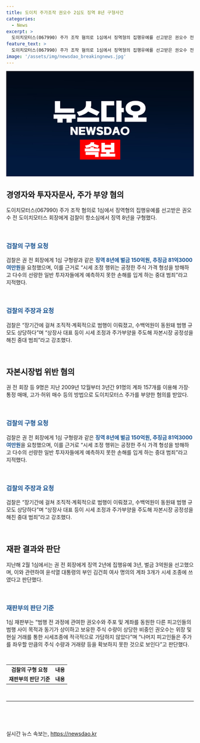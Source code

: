 ```yaml
---
title: 도이치 주가조작 권오수 2심도 징역 8년 구형사건
categories:
  - News
excerpt: >
  도이치모터스(067990) 주가 조작 혐의로 1심에서 징역형의 집행유예를 선고받은 권오수 전 도이치모터스 회장에게 검찰이 항소심에서 징역 8년을 구형했다. 검찰은 권 전 회장과 투자자문사 등이 주가를 조작한 것으로 밝혀, 유죄 판결을 요구하며 이를 중대 범죄로 규정했다. 이와 관련해 검찰은 다른 피고인들에게도 1심과 같은 구형량을 내려달라고 요청했다. 1심 재판부는 실패한 시세조종으로 평가하며 양형에 고려했다.
feature_text: >
  도이치모터스(067990) 주가 조작 혐의로 1심에서 징역형의 집행유예를 선고받은 권오수 전 도이치모터스 회장에게 검찰이 항소심에서 징역 8년을 구형했다. 검찰은 권 전 회장과 투자자문사 등이 주가를 조작한 것으로 밝혀, 유죄 판결을 요구하며 이를 중대 범죄로 규정했다. 이와 관련해 검찰은 다른 피고인들에게도 1심과 같은 구형량을 내려달라고 요청했다. 1심 재판부는 실패한 시세조종으로 평가하며 양형에 고려했다.
image: '/assets/img/newsdao_breakingnews.jpg'
---
```


<p><img src="/assets/img/newsdao_breakingnews.jpg" alt="firstkoreanews 속보" /></p>

<h2 data-ke-size="size26">경영자와 투자자문사, 주가 부양 혐의</h2>

<p data-ke-size="size16">도이치모터스(067990) 주가 조작 혐의로 1심에서 징역형의 집행유예를 선고받은 권오수 전 도이치모터스 회장에게 검찰이 항소심에서 징역 8년을 구형했다.</p>

<p>​</p>

<h3><b><span style="color: #1a5490;">검찰의 구형 요청</span></b></h3>

<p data-ke-size="size16">검찰은 권 전 회장에게 1심 구형량과 같은 <b><span style="color: #1a5490;">징역 8년에 벌금 150억원, 추징금 81억3000여만원</span></b>을 요청했으며, 이를 근거로 “시세 조정 행위는 공정한 주식 가격 형성을 방해하고 다수의 선량한 일반 투자자들에게 예측하지 못한 손해를 입게 하는 중대 범죄”라고 지적했다.</p>

<p>​</p>

<h3><b><span style="color: #1a5490;">검찰의 주장과 요청</span></b></h3>

<p data-ke-size="size16">검찰은 “장기간에 걸쳐 조직적·계획적으로 범행이 이뤄졌고, 수백억원이 동원돼 범행 규모도 상당하다”며 “상장사 대표 등이 시세 조정과 주가부양을 주도해 자본시장 공정성을 해친 중대 범죄”라고 강조했다.</p>

<p>​</p>

<h2 data-ke-size="size26">자본시장법 위반 혐의</h2>

<p data-ke-size="size16">권 전 회장 등 9명은 지난 2009년 12월부터 3년간 91명의 계좌 157개를 이용해 가장·통정 매매, 고가·허위 매수 등의 방법으로 도이치모터스 주가를 부양한 혐의를 받았다.</p>

<p>​</p>

<h3><b><span style="color: #1a5490;">검찰의 구형 요청</span></b></h3>

<p data-ke-size="size16">검찰은 권 전 회장에게 1심 구형량과 같은 <b><span style="color: #1a5490;">징역 8년에 벌금 150억원, 추징금 81억3000여만원</span></b>을 요청했으며, 이를 근거로 “시세 조정 행위는 공정한 주식 가격 형성을 방해하고 다수의 선량한 일반 투자자들에게 예측하지 못한 손해를 입게 하는 중대 범죄”라고 지적했다.</p>

<p>​</p>

<h3><b><span style="color: #1a5490;">검찰의 주장과 요청</span></b></h3>

<p data-ke-size="size16">검찰은 “장기간에 걸쳐 조직적·계획적으로 범행이 이뤄졌고, 수백억원이 동원돼 범행 규모도 상당하다”며 “상장사 대표 등이 시세 조정과 주가부양을 주도해 자본시장 공정성을 해친 중대 범죄”라고 강조했다.</p>

<p>​</p>

<h2 data-ke-size="size26">재판 결과와 판단</h2>

<p data-ke-size="size16">지난해 2월 1심에서는 권 전 회장에게 징역 2년에 집행유예 3년, 벌금 3억원을 선고했으며, 이와 관련하여 윤석열 대통령의 부인 김건희 여사 명의의 계좌 3개가 시세 조종에 쓰였다고 판단했다.</p>

<p>​</p>

<h3><b><span style="color: #1a5490;">재판부의 판단 기준</span></b></h3>

<p data-ke-size="size16">1심 재판부는 “범행 전 과정에 관여한 권오수와 주포 및 계좌를 동원한 다른 피고인들의 범행 사이 목적과 동기가 상이하고 보유한 주식 수량이 상당한 비중인 권오수는 위장 및 현실 거래를 통한 시세조종에 적극적으로 가담하지 않았다”며 “나머지 피고인들은 주가를 좌우할 만큼의 주식 수량과 거래량 등을 확보하지 못한 것으로 보인다”고 판단했다.</p>

<p>​</p>

<table>
  <tr>
    <td style="text-align: center; height: 17px;"><b>검찰의 구형 요청</b></td>
    <td style="text-align: center; height: 17px;"><b>내용</b></td>
  </tr>
  <tr>
    <td style="text-align: center; height: 17px;"><b>재판부의 판단 기준</b></td>
    <td style="text-align: center; height: 17px;"><b>내용</b></td>
  </tr>
</table>

<p>​
<hr>
​</p>

<p data-ke-size="size16">&nbsp;</p>
실시간 뉴스 속보는, <a href="https://newsdao.kr" rel="dofollow">https://newsdao.kr</a>


